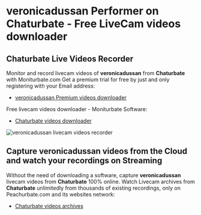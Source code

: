 # veronicadussan Performer on Chaturbate - Free LiveCam videos downloader

## Chaturbate Live Videos Recorder

Monitor and record livecam videos of **veronicadussan** from **Chaturbate** with Moniturbate.com
Get a premium trial for free by just and only registering with your Email address:
* [veronicadussan Premium videos downloader](https://moniturbate.com/request-demo-licence-key.html)

Free livecam videos downloader - Moniturbate Software:
* [Chaturbate videos downloader](https://moniturbate.com/moniturbate-download-software.html)

![veronicadussan livecam videos recorder](https://peachurnet.com/templates/moniturbate-software.png)


## Capture veronicadussan videos from the Cloud and watch your recordings on Streaming

Without the need of downloading a software, capture **veronicadussan** livecam videos from **Chaturbate** 100% online.
Watch Livecam archives from **Chaturbate** unlimitedly from thousands of existing recordings, only on Peachurbate.com and its websites network:
* [Chaturbate videos archives](https://peachurnet.com/)